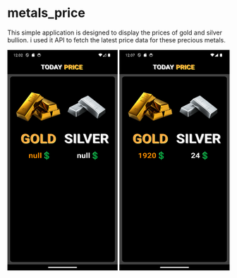 # metals_price
<p>
This simple application is designed to display the prices of gold and silver bullion. i used it API  to fetch the latest price data for these precious metals.
</p>

<img
  src="https://github.com/eng-muhammedabdulrahman/metals_price/blob/main/assets/Screenshot_1693256586.png"
  alt="Home Screen"
  title="Optional title"
  style="margin: 0 auto; width: 250px; height: 500px">
<img
  src="https://github.com/eng-muhammedabdulrahman/metals_price/blob/main/assets/Screenshot_1693256845.png"
  alt="Home Screen"
  title="Optional title"
  style="margin: 0 auto; width: 250px; height: 500px">
